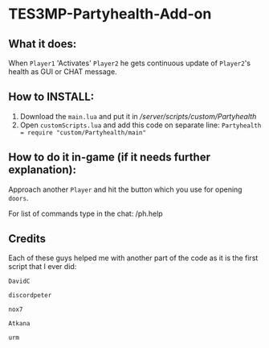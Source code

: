 # TES3MP-Partyhealth-Add-on

## What it does:
When ```Player1``` 'Activates' ```Player2``` he gets continuous update of ```Player2```'s health as GUI or CHAT message.

## How to INSTALL:
1. Download the ```main.lua``` and put it in */server/scripts/custom/Partyhealth*
2. Open ```customScripts.lua``` and add this code on separate line: ```Partyhealth = require "custom/Partyhealth/main"```


## How to do it in-game (if it needs further explanation):

Approach another ```Player``` and hit the button which you use for opening ```doors```.

For list of commands type in the chat: /ph.help


## Credits
Each of these guys helped me with another part of the code as it is the first script that I ever did:

```DavidC```

```discordpeter```

```nox7```

```Atkana```

```urm```
